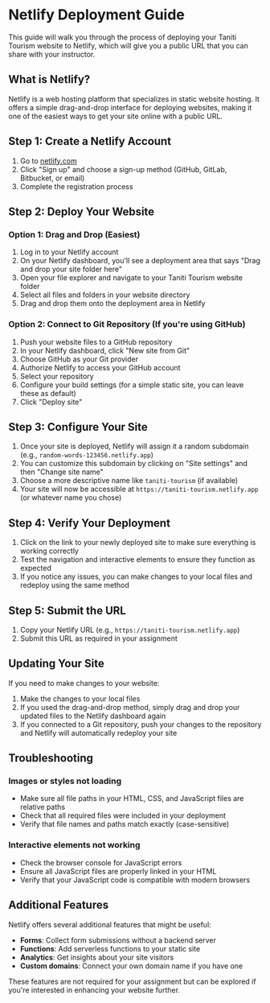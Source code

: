 # Netlify Deployment Guide

This guide will walk you through the process of deploying your Taniti Tourism website to Netlify, which will give you a public URL that you can share with your instructor.

## What is Netlify?

Netlify is a web hosting platform that specializes in static website hosting. It offers a simple drag-and-drop interface for deploying websites, making it one of the easiest ways to get your site online with a public URL.

## Step 1: Create a Netlify Account

1. Go to [netlify.com](https://netlify.com)
2. Click "Sign up" and choose a sign-up method (GitHub, GitLab, Bitbucket, or email)
3. Complete the registration process

## Step 2: Deploy Your Website

### Option 1: Drag and Drop (Easiest)

1. Log in to your Netlify account
2. On your Netlify dashboard, you'll see a deployment area that says "Drag and drop your site folder here"
3. Open your file explorer and navigate to your Taniti Tourism website folder
4. Select all files and folders in your website directory
5. Drag and drop them onto the deployment area in Netlify

### Option 2: Connect to Git Repository (If you're using GitHub)

1. Push your website files to a GitHub repository
2. In your Netlify dashboard, click "New site from Git"
3. Choose GitHub as your Git provider
4. Authorize Netlify to access your GitHub account
5. Select your repository
6. Configure your build settings (for a simple static site, you can leave these as default)
7. Click "Deploy site"

## Step 3: Configure Your Site

1. Once your site is deployed, Netlify will assign it a random subdomain (e.g., `random-words-123456.netlify.app`)
2. You can customize this subdomain by clicking on "Site settings" and then "Change site name"
3. Choose a more descriptive name like `taniti-tourism` (if available)
4. Your site will now be accessible at `https://taniti-tourism.netlify.app` (or whatever name you chose)

## Step 4: Verify Your Deployment

1. Click on the link to your newly deployed site to make sure everything is working correctly
2. Test the navigation and interactive elements to ensure they function as expected
3. If you notice any issues, you can make changes to your local files and redeploy using the same method

## Step 5: Submit the URL

1. Copy your Netlify URL (e.g., `https://taniti-tourism.netlify.app`)
2. Submit this URL as required in your assignment

## Updating Your Site

If you need to make changes to your website:

1. Make the changes to your local files
2. If you used the drag-and-drop method, simply drag and drop your updated files to the Netlify dashboard again
3. If you connected to a Git repository, push your changes to the repository and Netlify will automatically redeploy your site

## Troubleshooting

### Images or styles not loading

- Make sure all file paths in your HTML, CSS, and JavaScript files are relative paths
- Check that all required files were included in your deployment
- Verify that file names and paths match exactly (case-sensitive)

### Interactive elements not working

- Check the browser console for JavaScript errors
- Ensure all JavaScript files are properly linked in your HTML
- Verify that your JavaScript code is compatible with modern browsers

## Additional Features

Netlify offers several additional features that might be useful:

- **Forms**: Collect form submissions without a backend server
- **Functions**: Add serverless functions to your static site
- **Analytics**: Get insights about your site visitors
- **Custom domains**: Connect your own domain name if you have one

These features are not required for your assignment but can be explored if you're interested in enhancing your website further.
